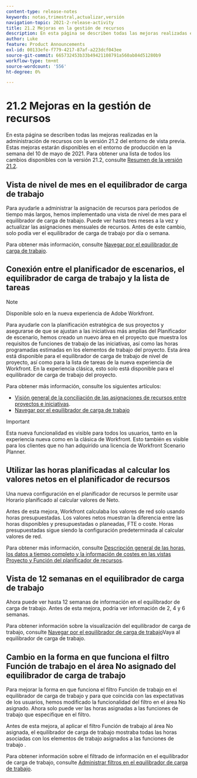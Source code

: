 ```yaml
---
content-type: release-notes
keywords: notas,trimestral,actualizar,versión
navigation-topic: 2021-2-release-activity
title: 21.2 Mejoras en la gestión de recursos
description: En esta página se describen todas las mejoras realizadas en la administración de recursos con la versión 21.2 del entorno de vista previa. Estas mejoras estarán disponibles en el entorno de producción en la semana del 10 de mayo de 2021. Para obtener una lista de todos los cambios disponibles con la versión 21.2, consulte Información general sobre la versión 21.2.
author: Luke
feature: Product Announcements
exl-id: 00133efe-f779-4217-87af-a223dcf043ee
source-git-commit: 665732453b33b49421108791a560ab84d51280b9
workflow-type: tm+mt
source-wordcount: '556'
ht-degree: 0%

---
```


# 21.2 Mejoras en la gestión de recursos

En esta página se describen todas las mejoras realizadas en la administración de recursos con la versión 21.2 del entorno de vista previa. Estas mejoras estarán disponibles en el entorno de producción en la semana del 10 de mayo de 2021. Para obtener una lista de todos los cambios disponibles con la versión 21.2, consulte [Resumen de la versión 21.2](../../../product-announcements/product-releases/21.2-release-activity/21-2-release-overview.md).

## Vista de nivel de mes en el equilibrador de carga de trabajo

Para ayudarle a administrar la asignación de recursos para períodos de tiempo más largos, hemos implementado una vista de nivel de mes para el equilibrador de carga de trabajo. Puede ver hasta tres meses a la vez y actualizar las asignaciones mensuales de recursos. Antes de este cambio, solo podía ver el equilibrador de carga de trabajo por día o semana.

Para obtener más información, consulte [Navegar por el equilibrador de carga de trabajo](../../../resource-mgmt/workload-balancer/navigate-the-workload-balancer.md).

## Conexión entre el planificador de escenarios, el equilibrador de carga de trabajo y la lista de tareas

>[!NOTE]
>
>Disponible solo en la nueva experiencia de Adobe Workfront.

Para ayudarle con la planificación estratégica de sus proyectos y asegurarse de que se ajustan a las iniciativas más amplias del Planificador de escenario, hemos creado un nuevo área en el proyecto que muestra los requisitos de funciones de trabajo de las iniciativas, así como las horas programadas estimadas en los elementos de trabajo del proyecto. Esta área está disponible para el equilibrador de carga de trabajo de nivel de proyecto, así como para la lista de tareas de la nueva experiencia de Workfront. En la experiencia clásica, esto solo está disponible para el equilibrador de carga de trabajo del proyecto.

Para obtener más información, consulte los siguientes artículos:

* [Visión general de la conciliación de las asignaciones de recursos entre proyectos e iniciativas](../../../scenario-planner/overview-reconcile-allocations-between-projects-initiatives.md).
* [Navegar por el equilibrador de carga de trabajo](../../../resource-mgmt/workload-balancer/navigate-the-workload-balancer.md)

>[!IMPORTANT]
>
>Esta nueva funcionalidad es visible para todos los usuarios, tanto en la experiencia nueva como en la clásica de Workfront. Esto también es visible para los clientes que no han adquirido una licencia de Workfront Scenario Planner.

## Utilizar las horas planificadas al calcular los valores netos en el planificador de recursos

Una nueva configuración en el planificador de recursos le permite usar Horario planificado al calcular valores de Neto.

Antes de esta mejora, Workfront calculaba los valores de red solo usando horas presupuestadas. Los valores netos muestran la diferencia entre las horas disponibles y presupuestadas o planeadas, FTE o coste. Horas presupuestadas sigue siendo la configuración predeterminada al calcular valores de red.

Para obtener más información, consulte [Descripción general de las horas, los datos a tiempo completo y la información de costes en las vistas Proyecto y Función del planificador de recursos](../../../resource-mgmt/resource-planning/overview-of-planner-hour-fte-cost-information-in-role-project-views.md).

## Vista de 12 semanas en el equilibrador de carga de trabajo

Ahora puede ver hasta 12 semanas de información en el equilibrador de carga de trabajo. Antes de esta mejora, podría ver información de 2, 4 y 6 semanas.

Para obtener información sobre la visualización del equilibrador de carga de trabajo, consulte [Navegar por el equilibrador de carga de trabajo](../../../resource-mgmt/workload-balancer/navigate-the-workload-balancer.md)Vaya al equilibrador de carga de trabajo.

## Cambio en la forma en que funciona el filtro Función de trabajo en el área No asignado del equilibrador de carga de trabajo

Para mejorar la forma en que funciona el filtro Función de trabajo en el equilibrador de carga de trabajo y para que coincida con las expectativas de los usuarios, hemos modificado la funcionalidad del filtro en el área No asignado. Ahora solo puede ver las horas asignadas a las funciones de trabajo que especifique en el filtro.

Antes de esta mejora, al aplicar el filtro Función de trabajo al área No asignada, el equilibrador de carga de trabajo mostraba todas las horas asociadas con los elementos de trabajo asignados a las funciones de trabajo .

Para obtener información sobre el filtrado de información en el equilibrador de carga de trabajo, consulte [Administrar filtros en el equilibrador de carga de trabajo](../../../resource-mgmt/workload-balancer/filter-information-workload-balancer.md).
